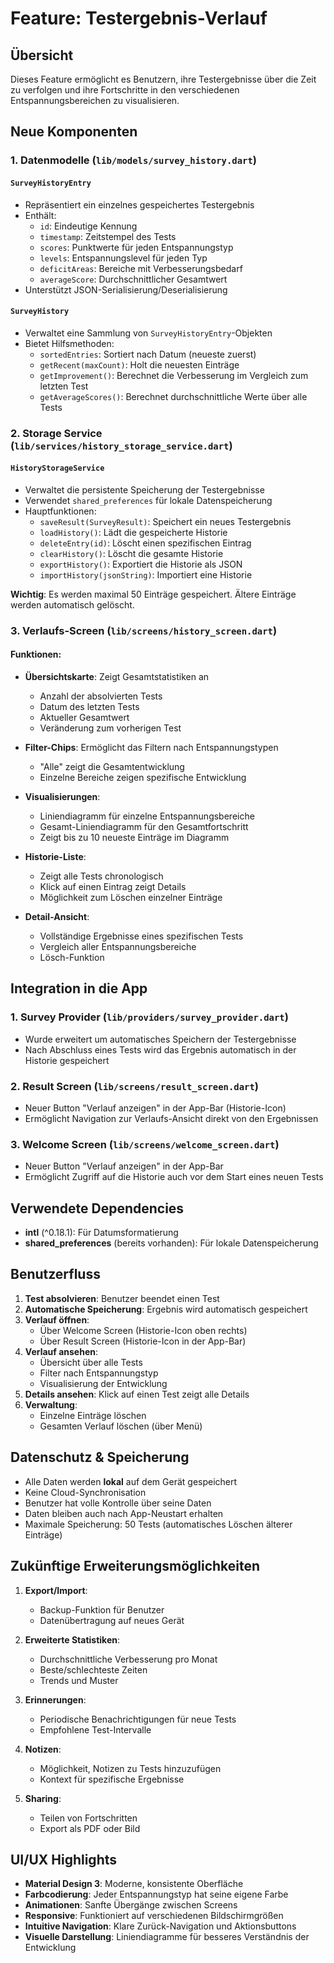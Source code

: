 # Feature: Testergebnis-Verlauf

## Übersicht
Dieses Feature ermöglicht es Benutzern, ihre Testergebnisse über die Zeit zu verfolgen und ihre Fortschritte in den verschiedenen Entspannungsbereichen zu visualisieren.

## Neue Komponenten

### 1. Datenmodelle (`lib/models/survey_history.dart`)

#### `SurveyHistoryEntry`
- Repräsentiert ein einzelnes gespeichertes Testergebnis
- Enthält:
  - `id`: Eindeutige Kennung
  - `timestamp`: Zeitstempel des Tests
  - `scores`: Punktwerte für jeden Entspannungstyp
  - `levels`: Entspannungslevel für jeden Typ
  - `deficitAreas`: Bereiche mit Verbesserungsbedarf
  - `averageScore`: Durchschnittlicher Gesamtwert
- Unterstützt JSON-Serialisierung/Deserialisierung

#### `SurveyHistory`
- Verwaltet eine Sammlung von `SurveyHistoryEntry`-Objekten
- Bietet Hilfsmethoden:
  - `sortedEntries`: Sortiert nach Datum (neueste zuerst)
  - `getRecent(maxCount)`: Holt die neuesten Einträge
  - `getImprovement()`: Berechnet die Verbesserung im Vergleich zum letzten Test
  - `getAverageScores()`: Berechnet durchschnittliche Werte über alle Tests

### 2. Storage Service (`lib/services/history_storage_service.dart`)

#### `HistoryStorageService`
- Verwaltet die persistente Speicherung der Testergebnisse
- Verwendet `shared_preferences` für lokale Datenspeicherung
- Hauptfunktionen:
  - `saveResult(SurveyResult)`: Speichert ein neues Testergebnis
  - `loadHistory()`: Lädt die gespeicherte Historie
  - `deleteEntry(id)`: Löscht einen spezifischen Eintrag
  - `clearHistory()`: Löscht die gesamte Historie
  - `exportHistory()`: Exportiert die Historie als JSON
  - `importHistory(jsonString)`: Importiert eine Historie

**Wichtig**: Es werden maximal 50 Einträge gespeichert. Ältere Einträge werden automatisch gelöscht.

### 3. Verlaufs-Screen (`lib/screens/history_screen.dart`)

#### Funktionen:
- **Übersichtskarte**: Zeigt Gesamtstatistiken an
  - Anzahl der absolvierten Tests
  - Datum des letzten Tests
  - Aktueller Gesamtwert
  - Veränderung zum vorherigen Test

- **Filter-Chips**: Ermöglicht das Filtern nach Entspannungstypen
  - "Alle" zeigt die Gesamtentwicklung
  - Einzelne Bereiche zeigen spezifische Entwicklung

- **Visualisierungen**:
  - Liniendiagramm für einzelne Entspannungsbereiche
  - Gesamt-Liniendiagramm für den Gesamtfortschritt
  - Zeigt bis zu 10 neueste Einträge im Diagramm

- **Historie-Liste**: 
  - Zeigt alle Tests chronologisch
  - Klick auf einen Eintrag zeigt Details
  - Möglichkeit zum Löschen einzelner Einträge

- **Detail-Ansicht**:
  - Vollständige Ergebnisse eines spezifischen Tests
  - Vergleich aller Entspannungsbereiche
  - Lösch-Funktion

## Integration in die App

### 1. Survey Provider (`lib/providers/survey_provider.dart`)
- Wurde erweitert um automatisches Speichern der Testergebnisse
- Nach Abschluss eines Tests wird das Ergebnis automatisch in der Historie gespeichert

### 2. Result Screen (`lib/screens/result_screen.dart`)
- Neuer Button "Verlauf anzeigen" in der App-Bar (Historie-Icon)
- Ermöglicht Navigation zur Verlaufs-Ansicht direkt von den Ergebnissen

### 3. Welcome Screen (`lib/screens/welcome_screen.dart`)
- Neuer Button "Verlauf anzeigen" in der App-Bar
- Ermöglicht Zugriff auf die Historie auch vor dem Start eines neuen Tests

## Verwendete Dependencies

- **intl** (^0.18.1): Für Datumsformatierung
- **shared_preferences** (bereits vorhanden): Für lokale Datenspeicherung

## Benutzerfluss

1. **Test absolvieren**: Benutzer beendet einen Test
2. **Automatische Speicherung**: Ergebnis wird automatisch gespeichert
3. **Verlauf öffnen**: 
   - Über Welcome Screen (Historie-Icon oben rechts)
   - Über Result Screen (Historie-Icon in der App-Bar)
4. **Verlauf ansehen**:
   - Übersicht über alle Tests
   - Filter nach Entspannungstyp
   - Visualisierung der Entwicklung
5. **Details ansehen**: Klick auf einen Test zeigt alle Details
6. **Verwaltung**: 
   - Einzelne Einträge löschen
   - Gesamten Verlauf löschen (über Menü)

## Datenschutz & Speicherung

- Alle Daten werden **lokal** auf dem Gerät gespeichert
- Keine Cloud-Synchronisation
- Benutzer hat volle Kontrolle über seine Daten
- Daten bleiben auch nach App-Neustart erhalten
- Maximale Speicherung: 50 Tests (automatisches Löschen älterer Einträge)

## Zukünftige Erweiterungsmöglichkeiten

1. **Export/Import**: 
   - Backup-Funktion für Benutzer
   - Datenübertragung auf neues Gerät

2. **Erweiterte Statistiken**:
   - Durchschnittliche Verbesserung pro Monat
   - Beste/schlechteste Zeiten
   - Trends und Muster

3. **Erinnerungen**:
   - Periodische Benachrichtigungen für neue Tests
   - Empfohlene Test-Intervalle

4. **Notizen**:
   - Möglichkeit, Notizen zu Tests hinzuzufügen
   - Kontext für spezifische Ergebnisse

5. **Sharing**:
   - Teilen von Fortschritten
   - Export als PDF oder Bild

## UI/UX Highlights

- **Material Design 3**: Moderne, konsistente Oberfläche
- **Farbcodierung**: Jeder Entspannungstyp hat seine eigene Farbe
- **Animationen**: Sanfte Übergänge zwischen Screens
- **Responsive**: Funktioniert auf verschiedenen Bildschirmgrößen
- **Intuitive Navigation**: Klare Zurück-Navigation und Aktionsbuttons
- **Visuelle Darstellung**: Liniendiagramme für besseres Verständnis der Entwicklung
